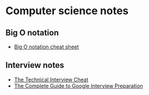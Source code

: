 # Computer science notes

## Big O notation
- [Big O notation cheat sheet](http://bigocheatsheet.com)

## Interview notes
- [The Technical Interview Cheat](https://gist.github.com/TSiege/cbb0507082bb18ff7e4b)
- [The Complete Guide to Google Interview Preparation](http://blog.gainlo.co/?utm_source=Gainlo&utm_medium=button-hl&utm_campaign=Gainlo)
